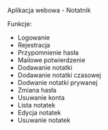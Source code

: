 Aplikacja webowa - Notatnik

Funkcje: 
- Logowanie
- Rejestracja
- Przypomnienie hasła
- Mailowe potwierdzenie
- Dodawanie notatki
- Dodawanie notatki czasowej 
- Dodwanie notatki prywanej 
- Zmiana hasła
- Usuwanie konta
- Lista notatek
- Edycja notatek
- Usuwanie notatek
